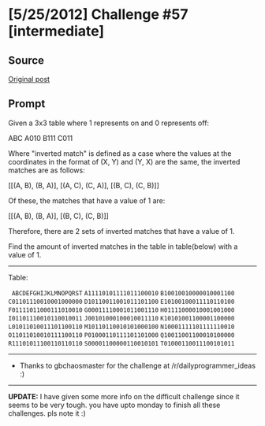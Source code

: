 # [5/25/2012] Challenge #57 [intermediate]

## Source

[Original post](https://old.reddit.com/r/dailyprogrammer/comments/u4mki/5252012_challenge_57_intermediate/)

## Prompt

 Given a 3x3 table where 1 represents on and 0 represents off:

 ABC
A010
B111
C011

Where "inverted match" is defined as a case where the values at the coordinates in the format of (X, Y) and (Y, X) are the same, the inverted matches are as follows:

[[(A, B), (B, A)], [(A, C), (C, A)], [(B, C), (C, B)]]

Of these, the matches that have a value of 1 are:

[[(A, B), (B, A)], [(B, C), (C, B)]]

Therefore, there are 2 sets of inverted matches that have a value of 1.

Find the amount of inverted matches in the table in table(below) with a value of 1.
_________________________

Table:

` ABCDEFGHIJKLMNOPQRST`
`A11110101111011100010`
`B10010010000010001100`
`C01101110010001000000`
`D10110011001011101100`
`E10100100011110110100`
`F01111011000111010010`
`G00011110001011001110`
`H01111000010001001000`
`I01101110010110010011`
`J00101000100010011110`
`K10101001100001100000`
`L01011010011101100110`
`M10110110010101000100`
`N10001111101111110010`
`O11011010010111100110`
`P01000110111101101000`
`Q10011001100010100000`
`R11101011100110110110`
`S00001100000110010101`
`T01000110011100101011`

_______________________

* Thanks to gbchaosmaster for the challenge at /r/dailyprogrammer_ideas :)

__________________________

**UPDATE:** I have given some more info on the difficult challenge since it seems to be very tough. you have upto monday to finish all these challenges. pls note it :)

